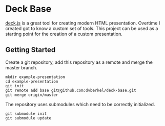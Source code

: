 Deck Base
=========

[deck.js][deck] is a great tool for creating modern HTML
presentation. Overtime I created got to know a custom set of
tools. This project can be used as a starting point for the creation
of a custom presentation.

Getting Started
---------------

Create a git repository, add this repository as a remote and merge the
master branch.

    mkdir example-presentation
    cd example-presentation
    git init
    git remote add base git@github.com:dvberkel/deck-base.git
    git merge origin/master

The repository uses submodules which need to be correctly initialized.

    git submodule init
    git submodule update

[deck]: http://imakewebthings.com/deck.js/ "Homepage of deck.js"